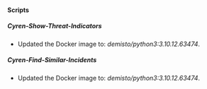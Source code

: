 
#### Scripts
##### Cyren-Show-Threat-Indicators
- Updated the Docker image to: *demisto/python3:3.10.12.63474*.
##### Cyren-Find-Similar-Incidents
- Updated the Docker image to: *demisto/python3:3.10.12.63474*.